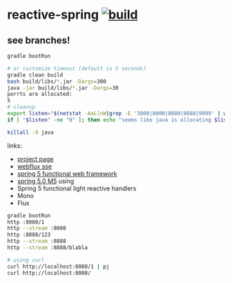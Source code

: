 reactive-spring [![build](https://travis-ci.org/daggerok/reactive-spring.svg?branch=master)](https://travis-ci.org/daggerok/reactive-spring)
===============

## see branches!

```bash
gradle bootRun

# or customize timeout (default is 5 seconds)
gradle clean build
bash build/libs/*.jar -Dargs=300
java -jar build/libs/*.jar -Dargs=30
porrts are allocated:
5
# cleanup
export listen="$(netstat -AaLlnW|grep -E '3000|8000|8080|8888|9999' | wc -l)"
if [ "$listen" -ne "0" ]; then echo "seems like java is allocating $listen ports"; fi;

killall -9 java
```

links:
- [project page](http://projects.spring.io/spring-framework/)
- [webflux sse](https://spring.io/blog/2017/03/08/spring-tips-server-sent-events-sse)
- [spring 5 functional web framework](https://spring.io/blog/2016/09/22/new-in-spring-5-functional-web-framework)
- [spring 5.0 M5](https://spring.io/blog/2017/02/23/spring-framework-5-0-m5-update)
using
- Spring 5 functional light reactive handlers
- Mono
- Flux

```bash
gradle bootRun
http :8080/1
http --stream :8080
http :8888/123
http --stream :8888
http --stream :8888/blabla
```

```bash
# using curl
curl http://localhost:8080/1 | pj
curl http://localhost:8080/
```
